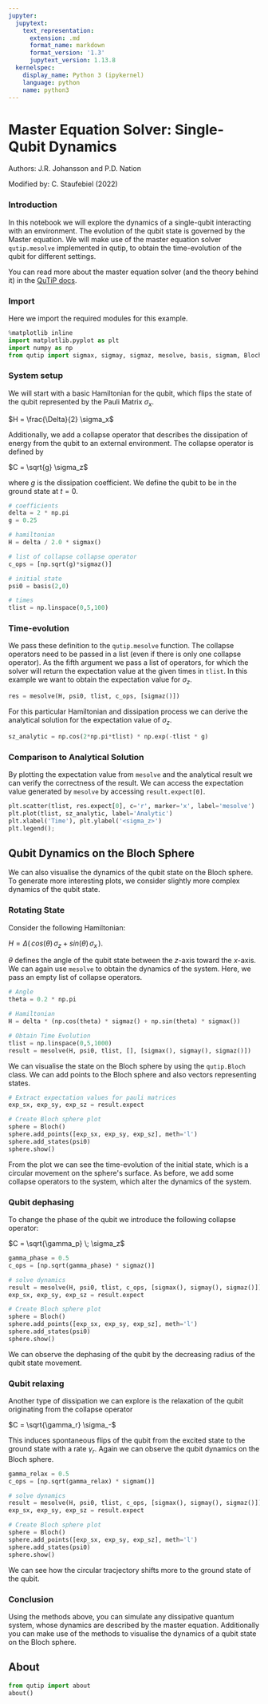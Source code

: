 ```yaml
---
jupyter:
  jupytext:
    text_representation:
      extension: .md
      format_name: markdown
      format_version: '1.3'
      jupytext_version: 1.13.8
  kernelspec:
    display_name: Python 3 (ipykernel)
    language: python
    name: python3
---
```


# Master Equation Solver: Single-Qubit Dynamics

Authors: J.R. Johansson and P.D. Nation

Modified by: C. Staufebiel (2022)

### Introduction
In this notebook we will explore the dynamics of a single-qubit interacting with an environment. The evolution of the qubit state is governed by the Master equation. We will make use of the master equation solver `qutip.mesolve` implemented in qutip, to obtain the time-evolution of the qubit for different settings.

You can read more about the master equation solver (and the theory behind it) in the [QuTiP docs](https://qutip.org/docs/latest/apidoc/functions.html?highlight=sesolve#module-qutip.sesolve).

### Import
Here we import the required modules for this example.

```python
%matplotlib inline
import matplotlib.pyplot as plt
import numpy as np
from qutip import sigmax, sigmay, sigmaz, mesolve, basis, sigmam, Bloch
```

### System setup
We will start with a basic Hamiltonian for the qubit, which flips the state of the qubit represented by the Pauli Matrix $\sigma_x$.

$H = \frac{\Delta}{2} \sigma_x$

Additionally, we add a collapse operator that describes the dissipation of energy from the qubit to an external environment. The collapse operator is defined by

$C = \sqrt{g} \sigma_z$

where $g$ is the dissipation coefficient.
We define the qubit to be in the ground state at $t=0$.

```python
# coefficients
delta = 2 * np.pi
g = 0.25

# hamiltonian
H = delta / 2.0 * sigmax()

# list of collapse collapse operator
c_ops = [np.sqrt(g)*sigmaz()]

# initial state
psi0 = basis(2,0)

# times 
tlist = np.linspace(0,5,100)
```

### Time-evolution
We pass these definition to the `qutip.mesolve` function. The collapse operators need to be passed in a list (even if there is only one collapse operator). As the fifth argument we pass a list of operators, for which the solver will return the expectation value at the given times in `tlist`. In this example we want to obtain the expectation value for $\sigma_z$.

```python
res = mesolve(H, psi0, tlist, c_ops, [sigmaz()])
```

For this particular Hamiltonian and dissipation process we can derive the analytical solution for the expectation value of $\sigma_z$.

```python
sz_analytic = np.cos(2*np.pi*tlist) * np.exp(-tlist * g)
```

### Comparison to Analytical Solution
By plotting the expectation value from `mesolve` and the analytical result we can verify the correctness of the result. We can access the expectation value generated by `mesolve` by accessing `result.expect[0]`.

```python
plt.scatter(tlist, res.expect[0], c='r', marker='x', label='mesolve')
plt.plot(tlist, sz_analytic, label='Analytic')
plt.xlabel('Time'), plt.ylabel('<sigma_z>')
plt.legend();
```

## Qubit Dynamics on the Bloch Sphere

We can also visualise the dynamics of the qubit state on the Bloch sphere. To generate more interesting plots, we consider slightly more complex dynamics of the qubit state.

### Rotating State

Consider the following Hamiltonian: 

$H = \Delta ( \, cos(\theta) \, \sigma_z + sin(\theta) \, \sigma_x  \, )$.

$\theta$ defines the angle of the qubit state between the $z$-axis toward the $x$-axis. We can again use `mesolve` to obtain the dynamics of the system. Here, we pass an empty list of collapse operators.

```python
# Angle
theta = 0.2 * np.pi

# Hamiltonian
H = delta * (np.cos(theta) * sigmaz() + np.sin(theta) * sigmax())

# Obtain Time Evolution
tlist = np.linspace(0,5,1000)
result = mesolve(H, psi0, tlist, [], [sigmax(), sigmay(), sigmaz()])
```

We can visualise the state on the Bloch sphere by using the `qutip.Bloch` class. We can add points to the Bloch sphere and also vectors representing states.

```python
# Extract expectation values for pauli matrices
exp_sx, exp_sy, exp_sz = result.expect

# Create Bloch sphere plot
sphere = Bloch()
sphere.add_points([exp_sx, exp_sy, exp_sz], meth='l')
sphere.add_states(psi0)
sphere.show()
```

From the plot we can see the time-evolution of the initial state, which is a circular movement on the sphere's surface. As before, we add some collapse operators to the system, which alter the dynamics of the system. 

### Qubit dephasing

To change the phase of the qubit we introduce the following collapse operator:

$C = \sqrt{\gamma_p} \; \sigma_z$

```python
gamma_phase = 0.5 
c_ops = [np.sqrt(gamma_phase) * sigmaz()]

# solve dynamics
result = mesolve(H, psi0, tlist, c_ops, [sigmax(), sigmay(), sigmaz()])
exp_sx, exp_sy, exp_sz = result.expect

# Create Bloch sphere plot
sphere = Bloch()
sphere.add_points([exp_sx, exp_sy, exp_sz], meth='l')
sphere.add_states(psi0)
sphere.show()
```

We can observe the dephasing of the qubit by the decreasing radius of the qubit state movement.

### Qubit relaxing

Another type of dissipation we can explore is the relaxation of the qubit originating from the collapse operator

$C = \sqrt{\gamma_r} \sigma_-$

This induces spontaneous flips of the qubit from the excited state to the ground state with a rate $\gamma_r$. Again we can observe the qubit dynamics on the Bloch sphere.

```python
gamma_relax = 0.5 
c_ops = [np.sqrt(gamma_relax) * sigmam()]

# solve dynamics
result = mesolve(H, psi0, tlist, c_ops, [sigmax(), sigmay(), sigmaz()])
exp_sx, exp_sy, exp_sz = result.expect

# Create Bloch sphere plot
sphere = Bloch()
sphere.add_points([exp_sx, exp_sy, exp_sz], meth='l')
sphere.add_states(psi0)
sphere.show()
```

We can see how the circular tracjectory shifts more to the ground state of the qubit. 

### Conclusion
Using the methods above, you can simulate any dissipative quantum system, whose dynamics are described by the master equation. Additionally you can make use of the methods to visualise the dynamics of a qubit state on the Bloch sphere.

## About

```python
from qutip import about
about()
```
